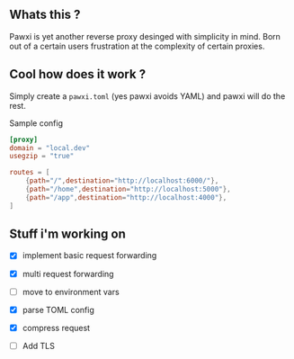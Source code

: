 ## Whats this ? 

Pawxi is yet another reverse proxy desinged with simplicity in mind. Born out of a certain users frustration at the complexity of certain proxies. 

## Cool how does it work ? 

Simply create a `pawxi.toml` (yes pawxi avoids YAML) and pawxi will do the rest. 

Sample config 
```TOML
[proxy]
domain = "local.dev"
usegzip = "true"

routes = [
    {path="/",destination="http://localhost:6000/"},
    {path="/home",destination="http://localhost:5000"},
    {path="/app",destination="http://localhost:4000"},
]

```


## Stuff i'm working on 


- [x] implement basic request forwarding 
  
- [x] multi request forwarding 

- [ ] move to environment vars 

- [x] parse TOML config

- [x] compress request  

- [ ] Add TLS 
